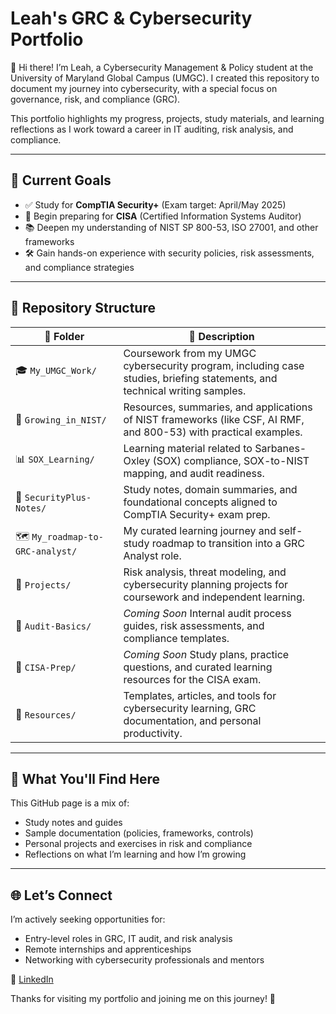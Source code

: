 # Leah's GRC & Cybersecurity Portfolio

👋 Hi there! I’m Leah, a Cybersecurity Management & Policy student at the University of Maryland Global Campus (UMGC). 
I created this repository to document my journey into cybersecurity, with a special focus on governance, risk, and compliance (GRC).

This portfolio highlights my progress, projects, study materials, and learning reflections as I work toward a career in IT auditing, risk analysis, and compliance.

---

## 🚀 Current Goals

- ✅ Study for **CompTIA Security+** (Exam target: April/May 2025)
- 📘 Begin preparing for **CISA** (Certified Information Systems Auditor)
- 📚 Deepen my understanding of NIST SP 800-53, ISO 27001, and other frameworks
- 🛠️ Gain hands-on experience with security policies, risk assessments, and compliance strategies

---


## 📁 Repository Structure

| 📁 Folder                      | 📝 Description |
|-------------------------------|----------------|
| 🎓 `My_UMGC_Work/`            | Coursework from my UMGC cybersecurity program, including case studies, briefing statements, and technical writing samples. |
| 📘 `Growing_in_NIST/`         | Resources, summaries, and applications of NIST frameworks (like CSF, AI RMF, and 800-53) with practical examples. |
| 📊 `SOX_Learning/`            | Learning material related to Sarbanes-Oxley (SOX) compliance, SOX-to-NIST mapping, and audit readiness. |
| 🔐 `SecurityPlus-Notes/`      | Study notes, domain summaries, and foundational concepts aligned to CompTIA Security+ exam prep. |
| 🗺️ `My_roadmap-to-GRC-analyst/` | My curated learning journey and self-study roadmap to transition into a GRC Analyst role. |
| 🧪 `Projects/`                | Risk analysis, threat modeling, and cybersecurity planning projects for coursework and independent learning. |
| 🧾 `Audit-Basics/`            | *Coming Soon* Internal audit process guides, risk assessments, and compliance templates. |
| 🧠 `CISA-Prep/`               | *Coming Soon* Study plans, practice questions, and curated learning resources for the CISA exam. |
| 🧰 `Resources/`               | Templates, articles, and tools for cybersecurity learning, GRC documentation, and personal productivity. |



---

## 🧠 What You'll Find Here

This GitHub page is a mix of:
- Study notes and guides
- Sample documentation (policies, frameworks, controls)
- Personal projects and exercises in risk and compliance
- Reflections on what I’m learning and how I’m growing

---

## 🌐 Let’s Connect

I’m actively seeking opportunities for:
- Entry-level roles in GRC, IT audit, and risk analysis
- Remote internships and apprenticeships
- Networking with cybersecurity professionals and mentors

🔗 [LinkedIn](https://www.linkedin.com/in/leah-livingston-26692778/) 

Thanks for visiting my portfolio and joining me on this journey! 🚀
<!---
cyber-leah/cyber-leah is a ✨ special ✨ repository because its `README.md` (this file) appears on your GitHub profile.
You can click the Preview link to take a look at your changes.
--->
